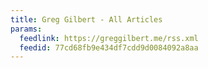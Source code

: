 ```yaml
---
title: Greg Gilbert - All Articles
params:
  feedlink: https://greggilbert.me/rss.xml
  feedid: 77cd68fb9e434df7cdd9d0084092a8aa
---
```


